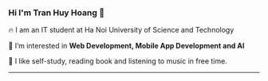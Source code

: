 ### Hi I'm Tran Huy Hoang 👋

 🔥 I am an IT student at Ha Noi University of Science and Technology
 
 🔭 I’m interested in **Web Development, Mobile App Development and AI**
 
 🌱 I like self-study, reading book and listening to music in free time.

---
